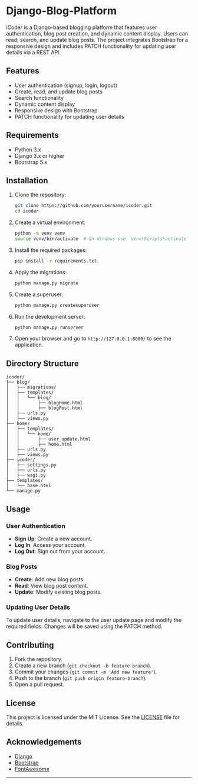 # Django-Blog-Platform

iCoder is a Django-based blogging platform that features user authentication, blog post creation, and dynamic content display. Users can read, search, and update blog posts. The project integrates Bootstrap for a responsive design and includes PATCH functionality for updating user details via a REST API.

## Features

- User authentication (signup, login, logout)
- Create, read, and update blog posts
- Search functionality
- Dynamic content display
- Responsive design with Bootstrap
- PATCH functionality for updating user details

## Requirements

- Python 3.x
- Django 3.x or higher
- Bootstrap 5.x

## Installation

1. Clone the repository:
   ```bash
   git clone https://github.com/yourusername/icoder.git
   cd icoder
   ```

2. Create a virtual environment:
   ```bash
   python -m venv venv
   source venv/bin/activate  # On Windows use `venv\Scripts\activate`
   ```

3. Install the required packages:
   ```bash
   pip install -r requirements.txt
   ```

4. Apply the migrations:
   ```bash
   python manage.py migrate
   ```

5. Create a superuser:
   ```bash
   python manage.py createsuperuser
   ```

6. Run the development server:
   ```bash
   python manage.py runserver
   ```

7. Open your browser and go to `http://127.0.0.1:8000/` to see the application.

## Directory Structure

```plaintext
icoder/
├── blog/
│   ├── migrations/
│   ├── templates/
│   │   └── blog/
│   │       ├── blogHome.html
│   │       ├── blogPost.html
│   ├── urls.py
│   ├── views.py
├── home/
│   ├── templates/
│   │   └── home/
│   │       ├── user_update.html
│   │       ├── home.html
│   ├── urls.py
│   ├── views.py
├── icoder/
│   ├── settings.py
│   ├── urls.py
│   ├── wsgi.py
├── templates/
│   └── base.html
└── manage.py
```

## Usage

### User Authentication

- **Sign Up**: Create a new account.
- **Log In**: Access your account.
- **Log Out**: Sign out from your account.

### Blog Posts

- **Create**: Add new blog posts.
- **Read**: View blog post content.
- **Update**: Modify existing blog posts.

### Updating User Details

To update user details, navigate to the user update page and modify the required fields. Changes will be saved using the PATCH method.

## Contributing

1. Fork the repository.
2. Create a new branch (`git checkout -b feature-branch`).
3. Commit your changes (`git commit -m 'Add new feature'`).
4. Push to the branch (`git push origin feature-branch`).
5. Open a pull request.

## License

This project is licensed under the MIT License. See the [LICENSE](LICENSE) file for details.

## Acknowledgements

- [Django](https://www.djangoproject.com/)
- [Bootstrap](https://getbootstrap.com/)
- [FontAwesome](https://fontawesome.com/)

---
